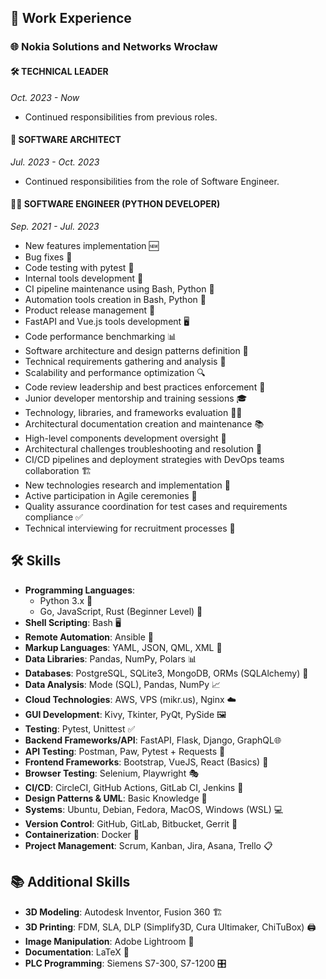 ## 💼 Work Experience

### 🌐 Nokia Solutions and Networks Wrocław

#### 🛠️ TECHNICAL LEADER
_Oct. 2023 - Now_
- Continued responsibilities from previous roles.

#### 📐 SOFTWARE ARCHITECT
_Jul. 2023 - Oct. 2023_
- Continued responsibilities from the role of Software Engineer.

#### 👨‍💻 SOFTWARE ENGINEER (PYTHON DEVELOPER)
_Sep. 2021 - Jul. 2023_
- New features implementation 🆕
- Bug fixes 🐛
- Code testing with pytest 🧪
- Internal tools development 🔧
- CI pipeline maintenance using Bash, Python 🔄
- Automation tools creation in Bash, Python 🤖
- Product release management 🚀
- FastAPI and Vue.js tools development 🖥️
- Code performance benchmarking 📊
- Software architecture and design patterns definition 📐
- Technical requirements gathering and analysis 👥
- Scalability and performance optimization 🔍
- Code review leadership and best practices enforcement 🔖
- Junior developer mentorship and training sessions 🎓
- Technology, libraries, and frameworks evaluation 🕵️‍♂️
- Architectural documentation creation and maintenance 📚
- High-level components development oversight 🧱
- Architectural challenges troubleshooting and resolution 🚧
- CI/CD pipelines and deployment strategies with DevOps teams collaboration 🏗️
- New technologies research and implementation 🌟
- Active participation in Agile ceremonies 📅
- Quality assurance coordination for test cases and requirements compliance ✅
- Technical interviewing for recruitment processes 👔


## 🛠️ Skills

- **Programming Languages**: 
  - Python 3.x 🐍
  - Go, JavaScript, Rust (Beginner Level) 🌱
- **Shell Scripting**: Bash 🖥️
- **Remote Automation**: Ansible 🤖
- **Markup Languages**: YAML, JSON, QML, XML 📄
- **Data Libraries**: Pandas, NumPy, Polars 📊
- **Databases**: PostgreSQL, SQLite3, MongoDB, ORMs (SQLAlchemy) 💾
- **Data Analysis**: Mode (SQL), Pandas, NumPy 📈
- **Cloud Technologies**: AWS, VPS (mikr.us), Nginx ☁️
- **GUI Development**: Kivy, Tkinter, PyQt, PySide 🖼️
- **Testing**: Pytest, Unittest ✅
- **Backend Frameworks/API**: FastAPI, Flask, Django, GraphQL🌐
- **API Testing**: Postman, Paw, Pytest + Requests 🧪
- **Frontend Frameworks**: Bootstrap, VueJS, React (Basics) 🎨
- **Browser Testing**: Selenium, Playwright 🎭
- **CI/CD**: CircleCI, GitHub Actions, GitLab CI, Jenkins 🔄
- **Design Patterns & UML**: Basic Knowledge 📐
- **Systems**: Ubuntu, Debian, Fedora, MacOS, Windows (WSL) 💻
- **Version Control**: GitHub, GitLab, Bitbucket, Gerrit 📌
- **Containerization**: Docker 🐳
- **Project Management**: Scrum, Kanban, Jira, Asana, Trello 📋

## 📚 Additional Skills

- **3D Modeling**: Autodesk Inventor, Fusion 360 🏗️
- **3D Printing**: FDM, SLA, DLP (Simplify3D, Cura Ultimaker, ChiTuBox) 🖨️
- **Image Manipulation**: Adobe Lightroom 📸
- **Documentation**: LaTeX 📝
- **PLC Programming**: Siemens S7-300, S7-1200 🎛️

